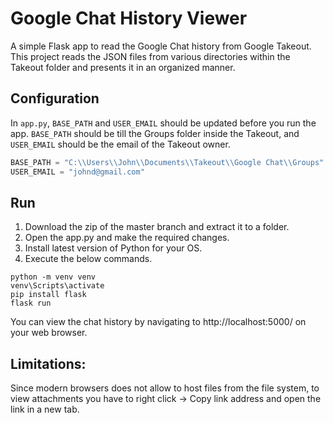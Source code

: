 # Google Chat History Viewer

A simple Flask app to read the Google Chat history from Google Takeout. This project reads the JSON files from various directories within the Takeout folder and presents it in an organized manner.

## Configuration

In `app.py`, `BASE_PATH` and `USER_EMAIL` should be updated before you run the app. `BASE_PATH` should be till the Groups folder inside the Takeout, and `USER_EMAIL` should be the email of the Takeout owner.

```python
BASE_PATH = "C:\\Users\\John\\Documents\\Takeout\\Google Chat\\Groups"
USER_EMAIL = "johnd@gmail.com"
```
## Run

1. Download the zip of the master branch and extract it to a folder. 
2. Open the app.py and make the required changes.
3. Install latest version of Python for your OS.
4. Execute the below commands.

```commandline
python -m venv venv
venv\Scripts\activate
pip install flask
flask run
```
You can view the chat history by navigating to http://localhost:5000/ on your web browser.


## Limitations:

Since modern browsers does not allow to host files from the file system, to view attachments you have to right click -> Copy link address and open the link in a new tab.
